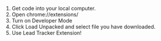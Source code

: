 1. Get code into your local computer.
2. Open chrome://extensions/
3. Turn on Developer Mode
4. Click Load Unpacked and select file you have downloaded.
5. Use Lead Tracker Extension!
